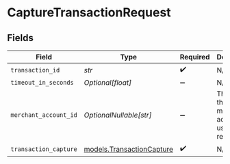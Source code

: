 # CaptureTransactionRequest


## Fields

| Field                                                        | Type                                                         | Required                                                     | Description                                                  |
| ------------------------------------------------------------ | ------------------------------------------------------------ | ------------------------------------------------------------ | ------------------------------------------------------------ |
| `transaction_id`                                             | *str*                                                        | :heavy_check_mark:                                           | N/A                                                          |
| `timeout_in_seconds`                                         | *Optional[float]*                                            | :heavy_minus_sign:                                           | N/A                                                          |
| `merchant_account_id`                                        | *OptionalNullable[str]*                                      | :heavy_minus_sign:                                           | The ID of the merchant account to use for this request.      |
| `transaction_capture`                                        | [models.TransactionCapture](../models/transactioncapture.md) | :heavy_check_mark:                                           | N/A                                                          |